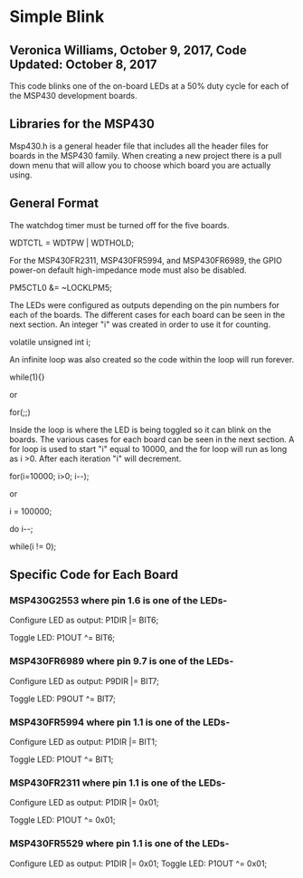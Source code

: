 # Simple Blink 
## Veronica Williams, October 9, 2017, Code Updated: October 8, 2017
This code blinks one of the on-board LEDs at a 50% duty cycle for each of the MSP430 development boards. 

## Libraries for the MSP430
Msp430.h is a general header file that includes all the header files for boards in the MSP430 family. When creating a new project there is a pull down menu that will allow you to choose which board you are actually using. 

## General Format
The watchdog timer must be turned off for the five boards. 

WDTCTL = WDTPW | WDTHOLD;

For the MSP430FR2311, MSP430FR5994, and MSP430FR6989, the GPIO power-on default high-impedance mode must also be disabled.

PM5CTL0 &= ~LOCKLPM5;

The LEDs were configured as outputs depending on the pin numbers for each of the boards. The different cases for each board can be seen in the next section.  An integer "i" was created in order to use it for counting.

volatile unsigned int i;

An infinite loop was also created so the code within the loop will run forever. 

while(1){}

or

for(;;)
  
Inside the loop is where the LED is being toggled so it can blink on the boards. The various cases for each board can be seen in the next section. A for loop is used to start "i" equal to 10000, and the for loop will run as long as i >0. After each iteration "i" will decrement. 

for(i=10000; i>0; i--);

or

i = 100000;      

do i--;

while(i != 0);

## Specific Code for Each Board
### MSP430G2553 where pin 1.6 is one of the LEDs-

Configure LED as output: P1DIR |= BIT6;

Toggle LED: P1OUT ^= BIT6;

### MSP430FR6989 where pin 9.7 is one of the LEDs-

Configure LED as output: P9DIR |= BIT7; 

Toggle LED: P9OUT ^= BIT7; 

### MSP430FR5994 where pin 1.1 is one of the LEDs-

Configure LED as output:  P1DIR |= BIT1; 

Toggle LED: P1OUT ^= BIT1; 

### MSP430FR2311 where pin 1.1 is one of the LEDs-

Configure LED as output:  P1DIR |= 0x01; 

Toggle LED: P1OUT ^= 0x01; 

### MSP430FR5529 where pin 1.1 is one of the LEDs-
Configure LED as output:  P1DIR |= 0x01; 
Toggle LED: P1OUT ^= 0x01; 



